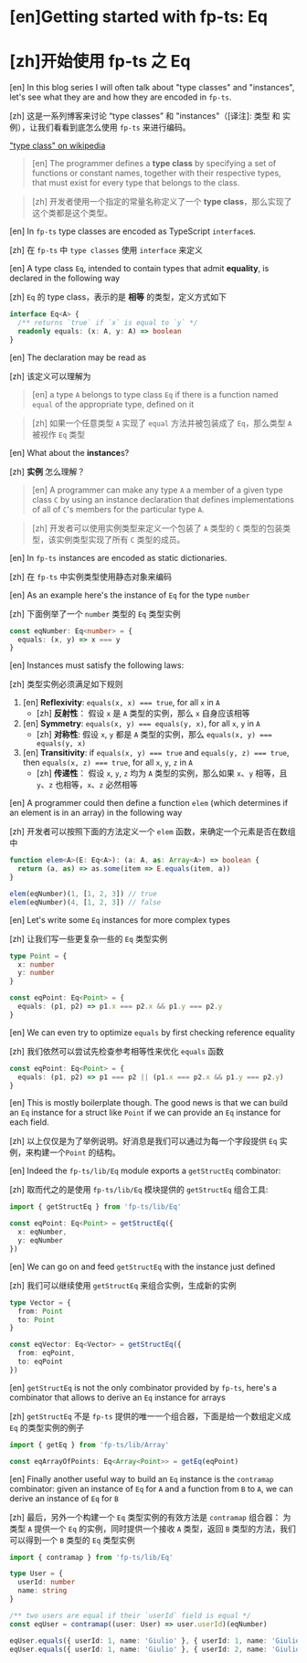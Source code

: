 # [en]Getting started with fp-ts: Eq

# [zh]开始使用 fp-ts 之 Eq

[en] In this blog series I will often talk about "type classes" and "instances", let's see what they are and how they are encoded in ```fp-ts```.

[zh] 这是一系列博客来讨论 “type classes” 和 "instances"（[译注]: 类型 和 实例），让我们看看到底怎么使用 ```fp-ts``` 来进行编码。

["type class" on wikipedia](https://en.wikipedia.org/wiki/Type_class)

> [en] The programmer defines a **type class** by specifying a set of functions or constant names, together with their respective types, that must exist for every type that belongs to the class.

> [zh] 开发者使用一个指定的常量名称定义了一个 **type class**，那么实现了这个类都是这个类型。

[en] In ```fp-ts``` type classes are encoded as TypeScript ```interface```s.

[zh] 在 ```fp-ts``` 中 ```type classes``` 使用 ```interface``` 来定义

[en] A type class ```Eq```, intended to contain types that admit **equality**, is declared in the following way

[zh] ```Eq``` 的 type class，表示的是 **相等** 的类型，定义方式如下

```ts
interface Eq<A> {
  /** returns `true` if `x` is equal to `y` */
  readonly equals: (x: A, y: A) => boolean
}
```

[en] The declaration may be read as

[zh] 该定义可以理解为

> [en] a type ```A``` belongs to type class ```Eq``` if there is a function named ```equal``` of the appropriate type, defined on it

> [zh] 如果一个任意类型 ```A``` 实现了 ```equal``` 方法并被包装成了 ```Eq```，那么类型 ```A``` 被视作 ```Eq``` 类型

[en] What about the **instance**s?

[zh] **实例** 怎么理解？

> [en] A programmer can make any type ```A``` a member of a given type class ```C``` by using an instance declaration that defines implementations of all of ```C```'s members for the particular type ```A```.

> [zh] 开发者可以使用实例类型来定义一个包装了 ```A``` 类型的 ```C``` 类型的包装类型，该实例类型实现了所有 ```C``` 类型的成员。

[en] In ```fp-ts``` instances are encoded as static dictionaries.

[zh] 在 ```fp-ts``` 中实例类型使用静态对象来编码

[en] As an example here's the instance of ```Eq``` for the type ```number```

[zh] 下面例举了一个 ```number``` 类型的 ```Eq``` 类型实例

```ts
const eqNumber: Eq<number> = {
  equals: (x, y) => x === y
}
```

[en] Instances must satisfy the following laws:

[zh] 类型实例必须满足如下规则

1. [en] **Reflexivity**: ```equals(x, x) === true```, for all ```x``` in ```A```
    - [zh] **反射性**： 假设 ```x``` 是 ```A``` 类型的实例，那么 ```x``` 自身应该相等
1. [en] **Symmetry**: ```equals(x, y) === equals(y, x)```, for all ```x```, ```y``` in ```A```
    - [zh] **对称性**: 假设 ```x```, ```y``` 都是 ```A``` 类型的实例，那么 ```equals(x, y) === equals(y, x)```
1. [en] **Transitivity**: if ```equals(x, y) === true``` and ```equals(y, z) === true```, then ```equals(x, z) === true```, for all ```x```, ```y```, ```z``` in ```A```
    - [zh] **传递性**： 假设 ```x```, ```y```, ```z``` 均为 ```A``` 类型的实例，那么如果 ```x```、```y``` 相等，且 ```y```、```z``` 也相等，```x```、```z``` 必然相等

[en] A programmer could then define a function ```elem``` (which determines if an element is in an array) in the following way

[zh] 开发者可以按照下面的方法定义一个 ```elem``` 函数，来确定一个元素是否在数组中

```ts
function elem<A>(E: Eq<A>): (a: A, as: Array<A>) => boolean {
  return (a, as) => as.some(item => E.equals(item, a))
}

elem(eqNumber)(1, [1, 2, 3]) // true
elem(eqNumber)(4, [1, 2, 3]) // false
```

[en] Let's write some ```Eq``` instances for more complex types

[zh] 让我们写一些更复杂一些的 ```Eq``` 类型实例

```ts
type Point = {
  x: number
  y: number
}

const eqPoint: Eq<Point> = {
  equals: (p1, p2) => p1.x === p2.x && p1.y === p2.y
}
```

[en] We can even try to optimize ```equals``` by first checking reference equality

[zh] 我们依然可以尝试先检查参考相等性来优化 ```equals``` 函数

```ts
const eqPoint: Eq<Point> = {
  equals: (p1, p2) => p1 === p2 || (p1.x === p2.x && p1.y === p2.y)
}
```

[en] This is mostly boilerplate though. The good news is that we can build an ```Eq``` instance for a struct like ```Point``` if we can provide an ```Eq``` instance for each field.

[zh] 以上仅仅是为了举例说明。好消息是我们可以通过为每一个字段提供 ```Eq``` 实例，来构建一个```Point``` 的结构。

[en] Indeed the ```fp-ts/lib/Eq``` module exports a ```getStructEq``` combinator:

[zh] 取而代之的是使用 ```fp-ts/lib/Eq``` 模块提供的 ```getStructEq``` 组合工具:

```ts
import { getStructEq } from 'fp-ts/lib/Eq'

const eqPoint: Eq<Point> = getStructEq({
  x: eqNumber,
  y: eqNumber
})
```

[en] We can go on and feed ```getStructEq``` with the instance just defined

[zh] 我们可以继续使用 ```getStructEq``` 来组合实例，生成新的实例

```ts
type Vector = {
  from: Point
  to: Point
}

const eqVector: Eq<Vector> = getStructEq({
  from: eqPoint,
  to: eqPoint
})
```

[en] ```getStructEq``` is not the only combinator provided by ```fp-ts```, here's a combinator that allows to derive an ```Eq``` instance for arrays

[zh] ```getStructEq``` 不是 ```fp-ts``` 提供的唯一一个组合器，下面是给一个数组定义成 ```Eq``` 的类型实例的例子

```ts
import { getEq } from 'fp-ts/lib/Array'

const eqArrayOfPoints: Eq<Array<Point>> = getEq(eqPoint)
```

[en] Finally another useful way to build an ```Eq``` instance is the ```contramap``` combinator: given an instance of ```Eq``` for ```A``` and a function from ```B``` to ```A```, we can derive an instance of ```Eq``` for ```B```

[zh] 最后，另外一个构建一个 ```Eq``` 类型实例的有效方法是 ```contramap``` 组合器： 为类型 ```A``` 提供一个 ```Eq``` 的实例，同时提供一个接收 ```A``` 类型，返回 ```B``` 类型的方法，我们可以得到一个 ```B``` 类型的 ```Eq``` 类型实例

```ts
import { contramap } from 'fp-ts/lib/Eq'

type User = {
  userId: number
  name: string
}

/** two users are equal if their `userId` field is equal */
const eqUser = contramap((user: User) => user.userId)(eqNumber)

eqUser.equals({ userId: 1, name: 'Giulio' }, { userId: 1, name: 'Giulio Canti' }) // true
eqUser.equals({ userId: 1, name: 'Giulio' }, { userId: 2, name: 'Giulio' }) // false
```
